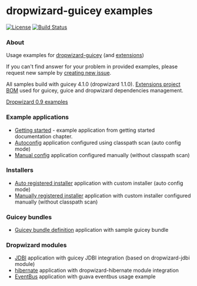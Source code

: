 # dropwizard-guicey examples
[![License](http://img.shields.io/badge/license-MIT-blue.svg?style=flat)](http://www.opensource.org/licenses/MIT)
[![Build Status](http://img.shields.io/travis/xvik/dropwizard-guicey-examples.svg)](https://travis-ci.org/xvik/dropwizard-guicey-examples)

### About

Usage examples for [dropwizard-guicey](https://github.com/xvik/dropwizard-guicey)
(and [extensions](https://github.com/xvik/dropwizard-guicey-ext))

If you can't find answer for your problem in provided examples, please request new sample by 
[creating new issue](https://github.com/xvik/dropwizard-guicey-examples/issues).

All samples build with guicey 4.1.0 (dropwizard 1.1.0). [Extensions project BOM](https://github.com/xvik/dropwizard-guicey-ext/tree/master/guicey-bom) 
used for guicey, guice and dropwizard dependencies management.

[Dropwizard 0.9 examples](https://github.com/xvik/dropwizard-guicey-examples/tree/dw-0.9)

### Example applications

* [Getting started](getting-started) - example application from getting started documentation chapter.
* [Autoconfig](autoconfig-base) 
application configured using classpath scan (auto config mode)
* [Manual config](manualconfig-base) 
application configured manually (without classpath scan)

### Installers

* [Auto registered installer](autoconfig-installer) 
application with custom installer (auto config mode)
* [Manually registered installer](manualconfig-installer) 
application with custom installer configured manually (without classpath scan)

### Guicey bundles

* [Guicey bundle definition](bundle-base) 
application with sample guicey bundle

### Dropwizard modules

* [JDBI](jdbi) application with guicey JDBI integration (based on dropwizard-jdbi module)
* [hibernate](hibernate) application with dropwizard-hibernate module integration
* [EventBus](eventbus) application with guava eventbus usage example
